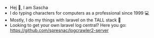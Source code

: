 - Hej 👋, I am Sascha
- I do typing characters for computers as a professional since 1999 💻
- Mostly, I do my things with laravel on the TALL stack 💪
- Looking to get your own laravel log central? Here you go: https://github.com/spresnac/logcrawler2-server
